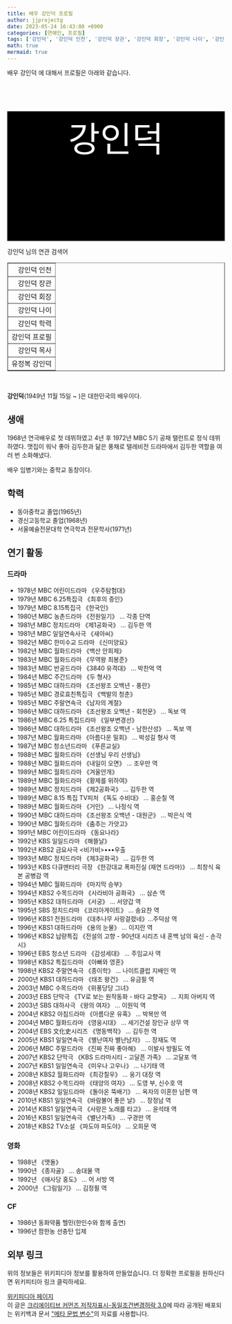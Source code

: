 ```yaml
---
title: 배우 강인덕 프로필
author: jjprojectg
date: 2023-05-24 16:43:08 +0900
categories: [연예인, 프로필]
tags: ['강인덕', '강인덕 인천', '강인덕 장관', '강인덕 회장', '강인덕 나이', '강인덕 학력', '강인덕 프로필', '강인덕 목사', '유정복 강인덕']
math: true
mermaid: true
---
```


<p>
배우 강인덕 에 대해서  프로필은 아래와 같습니다. 
</p>
<div class="textimage_container" style="background-color:black ; width:100%; height:300px; ">
  <p style=" color: white; text-align: center;font-size:80">강인덕</p>
</div>
<p>
 강인덕 님의 연관 검색어
</p>
<table  border="1" class="dataframe"> <tr style="text-align: right;"> <td> 강인덕 인천 </td></tr> <tr style="text-align: right;"> <td> 강인덕 장관 </td></tr> <tr style="text-align: right;"> <td> 강인덕 회장 </td></tr> <tr style="text-align: right;"> <td> 강인덕 나이 </td></tr> <tr style="text-align: right;"> <td> 강인덕 학력 </td></tr> <tr style="text-align: right;"> <td> 강인덕 프로필 </td></tr> <tr style="text-align: right;"> <td> 강인덕 목사 </td></tr> <tr style="text-align: right;"> <td> 유정복 강인덕 </td></tr></table>
<br />
<p><span></span>
</p>
<p><b>강인덕</b>(1949년 11월 15일 ~ )은 대한민국의 배우이다.
</p>

<h2>생애</h2>
<p>1968년 연극배우로 첫 데뷔하였고 4년 후 1972년 MBC 5기 공채 탤런트로 정식 데뷔하였다. 맷집이 워낙 좋아 김두한과 닮은 풍채로 텔레비전 드라마에서 김두한 역할을 여러 번 소화해냈다.
</p><p>배우 임병기와는 중학교 동창이다.
</p>

<h2>학력</h2>
<ul><li>동아중학교 졸업(1965년)</li>
<li>경신고등학교 졸업(1968년)</li>
<li>서울예술전문대학 연극학과 전문학사(1971년)</li></ul>

<h2>연기 활동</h2>
<h3>드라마</h3>
<ul><li>1978년 MBC 어린이드라마 《우주탐험대》</li>
<li>1979년 MBC 6.25특집극 《최후의 증인》</li>
<li>1979년 MBC 8.15특집극 《한국인》</li>
<li>1980년 MBC 농촌드라마 《전원일기》 ... 각종 단역</li>
<li>1981년 MBC 정치드라마 《제1공화국》 ... 김두한 역</li>
<li>1981년 MBC 일일연속사극 《새아씨》</li>
<li>1982년 MBC 한미수교 드라마 《신미양요》</li>
<li>1982년 MBC 월화드라마 《백산 안희제》</li>
<li>1983년 MBC 월화드라마 《무역왕 최봉준》</li>
<li>1983년 MBC 반공드라마 《3840 유격대》 ... 박찬억 역</li>
<li>1984년 MBC 주간드라마 《두 형사》</li>
<li>1985년 MBC 대하드라마 《조선왕조 오백년 - 풍란》</li>
<li>1985년 MBC 경로효친특집극 《백발의 청춘》</li>
<li>1985년 MBC 주말연속극 《남자의 계절》</li>
<li>1986년 MBC 대하드라마 《조선왕조 오백년 - 회천문》 ... 독보 역</li>
<li>1986년 MBC 6.25 특집드라마 《일부변경선》</li>
<li>1986년 MBC 대하드라마 《조선왕조 오백년 - 남한산성》 ... 독보 역</li>
<li>1987년 MBC 월화드라마 《아름다운 밀회》 ... 박성길 형사 역</li>
<li>1987년 MBC 청소년드라마 《푸른교실》</li>
<li>1988년 MBC 월화드라마 《선생님 우리 선생님》</li>
<li>1988년 MBC 월화드라마 《내일이 오면》 ... 조우만 역</li>
<li>1989년 MBC 월화드라마 《겨울안개》</li>
<li>1989년 MBC 월화드라마 《황제를 위하여》</li>
<li>1989년 MBC 정치드라마 《제2공화국》 ... 김두한 역</li>
<li>1989년 MBC 8.15 특집 TV피처 《독도 수비대》 ... 홍순칠 역</li>
<li>1989년 MBC 월화드라마 《거인》 ... 나정식 역</li>
<li>1990년 MBC 대하드라마 《조선왕조 오백년 - 대원군》 ... 박은식 역</li>
<li>1990년 MBC 월화드라마 《춤추는 가얏고》</li>
<li>1991년 MBC 어린이드라마 《동요나라》</li>
<li>1992년 KBS 일일드라마 《해뜰날》</li>
<li>1992년 KBS2 금요사극 &lt;비가비&gt;•••우출</li>
<li>1993년 MBC 정치드라마 《제3공화국》 ... 김두한 역</li>
<li>1993년 KBS 다큐멘터리 극장 《한강대교 폭파진실  (재연 드라마)》 ... 최창식 육본 공병감 역</li>
<li>1994년 MBC 월화드라마 《마지막 승부》</li>
<li>1994년 KBS2 수목드라마 《사라비아 공화국》 ... 삼손 역</li>
<li>1995년 KBS2 대하드라마 《서궁》 ... 서양갑 역</li>
<li>1995년 SBS 정치드라마 《코리아게이트》 ... 송요찬 역</li>
<li>1996년 KBS1 전원드라마 《대추나무 사랑걸렸네》...주덕삼 역</li>
<li>1996년 KBS1 대하드라마 《용의 눈물》 ... 이지란 역</li>
<li>1996년 KBS2 납량특집 《전설의 고향 - 90년대 시리즈 내 혼백 남의 육신 - 손각시》</li>
<li>1996년 EBS 청소년 드라마 《감성세대》 ... 주임교사 역</li>
<li>1998년 KBS2 특집드라마 《아빠와 영혼》</li>
<li>1998년 KBS2 주말연속극 《종이학》 ... 나이트클럽 지배인 역</li>
<li>2000년 KBS1 대하드라마 《태조 왕건》 ... 유금필 역</li>
<li>2003년 MBC 수목드라마 《위풍당당 그녀》</li>
<li>2003년 EBS 단막극 《TV로 보는 원작동화 - 바다 교향곡》 ... 지희 아버지 역</li>
<li>2003년 SBS 대하사극 《왕의 여자》 ... 이원익 역</li>
<li>2004년 KBS2 아침드라마 《아름다운 유혹》 ... 박복만 역</li>
<li>2004년 MBC 월화드라마 《영웅시대》 ... 세기건설 장인규 상무 역</li>
<li>2004년 EBS 文化史시리즈 《명동백작》 ... 김두한 역</li>
<li>2005년 KBS1 일일연속극 《별난여자 별난남자》 ... 장재도 역</li>
<li>2006년 MBC 주말드라마 《진짜 진짜 좋아해》 ... 이발사 방필도 역</li>
<li>2007년 KBS2 단막극 《KBS 드라마시티 - 고달픈 가족》 ... 고달포 역</li>
<li>2007년 KBS1 일일연속극 《미우나 고우나》 ... 나기태 역</li>
<li>2008년 KBS2 월화드라마 《최강칠우》 ... 웅기 대장 역</li>
<li>2008년 KBS2 수목드라마 《태양의 여자》 ... 도영 부, 신수호 역</li>
<li>2008년 KBS2 일일드라마 《돌아온 뚝배기》 ... 옥자의 이혼한 남편 역</li>
<li>2010년 KBS1 일일연속극 《바람불어 좋은 날》 ... 장정남 역</li>
<li>2014년 KBS1 일일연속극 《사랑은 노래를 타고》 ... 윤석태 역</li>
<li>2016년 KBS1 일일연속극 《별난가족》 ... 구경만 역</li>
<li>2018년 KBS2 TV소설 《파도야 파도야》 ... 오희문 역</li></ul>

<h3>영화</h3>
<ul><li>1988년 《맷돌》</li>
<li>1990년 《종자골》 ... 송대물 역</li>
<li>1992년 《애사당 홍도》 ... 어 서방 역</li>
<li>2000년 《그림일기》 ... 김정필 역</li></ul>

<h3>CF</h3>
<ul><li>1986년 동화약품 헬민(한인수와 함께 출연)</li>
<li>1996년 팜한농 선충탄 입제</li></ul>

<h2>외부 링크</h2>
<p>
위의 정보들은 위키피디아 정보를 활용하여 만들었습니다. 
더 정확한 프로필을 원하신다면 위키피티아 링크 클릭하세요. 
</p>
<a href="https://ko.wikipedia.org/wiki/강인덕_(배우)" >위키피디아 페이지 </a>


<footer>
이 글은 <a href="https://creativecommons.org/licenses/by-sa/3.0/">크리에이티브 커먼즈 저작자표시-동일조건변경허락 3.0</a>에 따라 공개된 배포되는 위키백과 문서 <a href="https://ko.wikipedia.org/wiki/메타_문법_변수">"메타 문법 변수"</a>의 자료를 사용합니다.
</footer>
